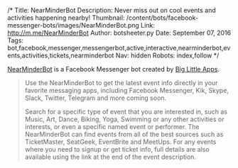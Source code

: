 /*
Title: NearMinderBot
Description: Never miss out on cool events and activities happening nearby!
Thumbnail: /content/bots/facebook-messenger-bots/images/NearMinderBot.png
Link: http://m.me/NearMinderBot 
Author: botsheeter.py
Date: September 07, 2016
Tags: bot,facebook,messenger,messengerbot,active,interactive,nearminderbot,events,activities,tickets,nearminderbot
Nav: hidden
Robots: index,follow
*/

[NearMinderBot](http://m.me/NearMinderBot) is a Facebook Messenger bot created by [Big Little Apps](https://twitter.com/NearMinderBot). 

> Use the NearMinderBot to get the latest event info directly in your favorite messaging apps, including Facebook Messenger, Kik, Skype, Slack, Twitter, Telegram and more coming soon.
>
> Search for a specific type of event that you are interested in, such as Music, Art, Dance, Biking, Yoga, Swimming or any other activities or interests, or even a specific named event or performer. The NearMinderBot can find events from all of the best sources such as TicketMaster, SeatGeek, EventBrite and MeetUps. For any events where you need to signup or get ticket info, full details are also available using the link at the end of the event description.


